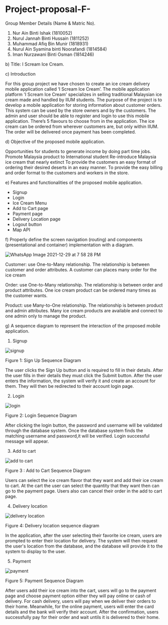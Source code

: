 # Project-proposal-F-
Group Member Details (Name & Matric No).
1. Nur Ain Binti Ishak (1810052)
2. Nurul Jannah Binti Hussain (1811252)
3. Muhammad Afiq Bin Munir (1818931)
4. Nurul Ain Syamina binti Noorafandi (1814584)
5. Iman Nurzawani Binti Osman (1814246)

b) Title: I Scream Ice Cream.

c) Introduction

For this group project we have chosen to create an ice cream delivery mobile application called ‘I Scream Ice Cream’. The mobile application platform 'I Scream Ice Cream' specializes in selling traditional Malaysian ice cream made and handled by IIUM students. The purpose of the project is to develop a mobile application for storing information about customer orders. This system can be used by the store owners and by the customers. The admin and user should be able to register and login to use this mobile application. There’s 5 flavours to choose from in the application. The ice cream can be ordered from wherever customers are, but only within IIUM. The order will be delivered once payment has been completed.

d) Objective of the proposed mobile application.

Opportunities for students to generate income by doing part time jobs.
Promote Malaysia product to International student
Re-introduce Malaysia ice cream that nearly extinct 
To provide the customers an easy format of ordering their desired deserts in an easy manner.
To provide the easy billing and order format to the customers and workers in the store.

e) Features and functionalities of the proposed mobile application.
- Signup
- Login
- Ice Cream Menu
- Add to Cart page
- Payment page
- Delivery Location page
- Logout button
- Map API

f) Properly define the screen navigation (routing) and components (presentational and
container) implementation with a diagram.

![WhatsApp Image 2021-12-29 at 7 58 28 PM](https://user-images.githubusercontent.com/55817657/147659901-0e3a8c91-1773-4cbf-8bf7-4a7a2bff3f3c.jpeg)

Customer: use One-to-Many relationship. The relationship is between customer and order attributes. A customer can places many order for the ice cream

Order: use One-to-Many relationship. The relationship is between order and product attributes. One ice cream product can be ordered many times as the customer wants.

Product: use Many-to-One relationship. The relationship is between product and admin attributes. Many ice cream products are available and connect to one admin only to manage the product.

g) A sequence diagram to represent the interaction of the proposed mobile application.
1. Signup 

![signup](https://user-images.githubusercontent.com/55817657/147641606-1455cb11-26ff-4da9-a2e1-fc73d3c8b60c.png)

Figure 1: Sign Up Sequence Diagram

The user clicks the Sign Up button and is required to fill in their details. After the user fills in their details they must click the Submit button. After the user enters the information, the system will verify it and create an account for them. They will then be redirected to their account login page. 

2. Login 

![login](https://user-images.githubusercontent.com/55817657/147641686-70bb8a1a-8d6d-4aaf-b8f5-5fa99bca3089.png)

Figure 2: Login Sequence Diagram

After clicking the login button, the password and username will be validated through the database system. Once the database system finds the matching username and password,it will be verified. Login successful message will appear.

3. Add to cart 

![add to cart](https://user-images.githubusercontent.com/55817657/147641735-01c7612c-739a-4c26-b418-fd3ceaf8248d.png)

Figure 3 : Add to Cart Sequence Diagram

Users can select the ice cream flavor that they want and add their ice cream to cart. At the cart the user can select the quantity that they want then can go to the payment page. Users also can cancel their order in the add to cart page.

4. Delivery location 

![delivery location](https://user-images.githubusercontent.com/55817657/147641899-da1f2213-56b1-4f29-998d-76d0a1601ecf.png)

Figure 4: Delivery location sequence diagram

In the application, after the user selecting their favorite ice cream, users are prompted to enter their location for delivery. The system will then request the user's location from the database, and the database will provide it to the system to display to the user.

5. Payment 

![payment](https://user-images.githubusercontent.com/55817657/147641818-d96e0b01-55e8-4249-bfb6-43ffc8f9bcb7.png)

Figure 5: Payment Sequence Diagram

After users add their ice cream into the cart, users will go to the payment page and choose payment option either they will pay online or cash of delivery. For cash delivery, users will pay when we deliver their orders to their home. Meanwhile, for the online payment, users will enter the card details and the bank will verify their account. After the confirmation, users successfully pay for their order and wait untils it is delivered to their home.

